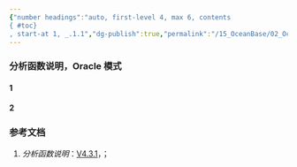 ```yaml
---
{"number headings":"auto, first-level 4, max 6, contents
{ #toc}
, start-at 1, _.1.1","dg-publish":true,"permalink":"/15_OceanBase/02_OceanBase 基本操作/OB 系统函数_Oracle 模式/分析函数说明，Oracle 模式/","dgPassFrontmatter":true}
---
```



### 分析函数说明，Oracle 模式
#### 1 

#### 2 


### 参考文档
1. *分析函数说明*：[V4.3.1](https://www.oceanbase.com/docs/common-oceanbase-database-cn-1000000000822859)，；


